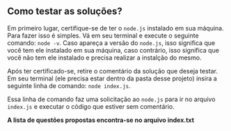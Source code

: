 ## Como testar as soluções?

Em primeiro lugar, certifique-se de ter o `node.js` instalado em sua máquina. Para fazer isso é simples. Vá em seu terminal e execute o seguinte comando: `node -v`. Caso apareça a versão do `node.js`, isso significa que você tem ele instalado em sua máquina, caso contrário, isso significa que você não tem ele instalado e precisa realizar a instalção do mesmo.

Após ter certificado-se, retire o comentário da solução que deseja testar. Em seu terminal (ele precisa estar dentro da pasta desse projeto) insira a seguinte linha de comando: `node index.js`.

Essa linha de comando faz uma solicitação ao `node.js` para ir no arquivo `index.js` e executar o código que estiver sem comentário.

**A lista de questões propostas encontra-se no arquivo index.txt**

